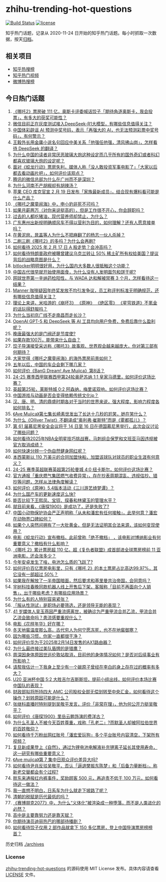 # zhihu-trending-hot-questions

[![Build Status](https://github.com/justjavac/zhihu-trending-hot-questions/workflows/ci/badge.svg?branch=master)](https://github.com/justjavac/zhihu-trending-hot-questions/actions)
[![license](https://img.shields.io/github/license/justjavac/zhihu-trending-hot-questions)](https://github.com/justjavac/zhihu-trending-hot-questions/blob/master/LICENSE)

知乎热门话题，记录从 2020-11-24
日开始的知乎热门话题。每小时抓取一次数据，按天[归档](./archives)。

## 相关项目

- [知乎热搜榜](https://github.com/justjavac/zhihu-trending-top-search)
- [知乎热门视频](https://github.com/justjavac/zhihu-trending-hot-video)
- [微博热搜榜](https://github.com/justjavac/weibo-trending-hot-search)

## 今日热门话题

<!-- BEGIN -->
<!-- 最后更新时间 Sun Feb 16 2025 21:20:44 GMT+0800 (China Standard Time) -->

1. [《哪吒2》票房破 111 亿，奥斯卡评委喊话饺子「期待角逐奥斯卡，我会投票」，有多大的获奖可能性？](https://www.zhihu.com/question/12349394734)
1. [微信目前正在灰度测试接入DeepSeek-R1大模型，有哪些信息值得关注？](https://www.zhihu.com/question/12352110602)
1. [中国体彩辟谣 AI 预测中奖号码，表示「再强大的 AI，也无法预测彩票中奖号码」，有何警示？](https://www.zhihu.com/question/12019987474)
1. [王毅外长用金庸小说名句回应中美关系「他强任他强，清风拂山岗」，怎样看待 DeepSeek 的翻译？](https://www.zhihu.com/question/12336579566)
1. [为什么中国的读者非常厌恶玻璃大炮这种设定而几乎所有的国外奇幻或者科幻都喜欢玻璃大炮的设定呢？](https://www.zhihu.com/question/11885582707)
1. [面对《蛟龙行动》票房失利，媒体人称「没人敢投资军事电影了」「大家以后都去看动画片吧」，如何评价该观点？](https://www.zhihu.com/question/12238755284)
1. [腾讯的微信总部为什么在广州而不是深圳？](https://www.zhihu.com/question/10902978143)
1. [为什么河南不产胡椒却有胡辣汤？](https://www.zhihu.com/question/339748896)
1. [苹果 CEO 库克官宣 2 月 19 日发布「家族最新成员」，结合现有爆料看可能是什么产品？](https://www.zhihu.com/question/12181026870)
1. [《哪吒之魔童闹海》中，申小豹非死不可吗？](https://www.zhihu.com/question/11980973695)
1. [如果月薪两万（对你来说挺高的），但是工作很不开心，你会辞职吗？](https://www.zhihu.com/question/10966771406)
1. [过去的人都吃猪油，现代营养师却禁止，为什么？](https://www.zhihu.com/question/8853932271)
1. [广东惠州出新规明确顺风车不得以营利为目的，如何理解？还有人愿意接单吗？](https://www.zhihu.com/question/12319802207)
1. [在黄泥岗，晁盖等人为什么不把麻翻了的杨志一伙人杀掉？](https://www.zhihu.com/question/9088193330)
1. [二刷三刷《哪吒2》的多吗？为什么会再刷?](https://www.zhihu.com/question/12163216712)
1. [如何看待 2025 年 2 月 17 日 A 股走势？会冲高吗？](https://www.zhihu.com/question/12245999310)
1. [如何看待特朗普政府被曝曾建议乌克兰转让 50% 稀土矿所有权给美国？提议背后的战略意图是什么？](https://www.zhihu.com/question/12372962376)
1. [bitlocker明明很好用，为什么国内大多数人很抵触这个功能？](https://www.zhihu.com/question/663776874)
1. [中国古代很早就开始使用面食，为什么没有人发明面包和饼干呢?](https://www.zhihu.com/question/11933917789)
1. [网球世界第一辛纳药检阳性，与 WADA 达和解被禁赛 3 个月，怎样看待这一结果？](https://www.zhihu.com/question/12326329611)
1. [Manner 咖啡疑因年终奖发放不均引发争议，员工称评判标准无明确规范，还有哪些信息值得关注？](https://www.zhihu.com/question/12135899998)
1. [理论上来讲，米哈游的《崩坏3》 《原神》 《绝区零》 《星穹铁道》不氪金的话玩得舒服吗？](https://www.zhihu.com/question/5497281601)
1. [为什么当初京广线不走南昌而走长沙？](https://www.zhihu.com/question/40743279)
1. [OpenAI GPT-5 和 DeepSeek 等 AI 工具均向用户免费，免费后靠什么盈利呢？](https://www.zhihu.com/question/12125468521)
1. [晚唐最强大的是门阀还是节度使?](https://www.zhihu.com/question/11088694207)
1. [如果存款100万，能带来什么自由？](https://www.zhihu.com/question/1474984369)
1. [饺子导演接受采访称《哪吒3》故事观、世界观会越来越庞大，你对第三部有何期待？](https://www.zhihu.com/question/12217240990)
1. [大家觉得《哪吒之魔童闹海》的海外票房前景如何？](https://www.zhihu.com/question/11212898612)
1. [五年以后，中国的车企会剩下哪几家？](https://www.zhihu.com/question/5799543381)
1. [如何评价《BanG Dream! Ave Mujica》第8话？](https://www.zhihu.com/question/10570129642)
1. [24-25 赛季西甲联赛西甲第24轮奥萨苏纳 1:1 皇家马德里，如何评价这场比赛？](https://www.zhihu.com/question/12352416731)
1. [英超第25轮，莱斯特城 0:2 阿森纳，梅里诺双响，如何评价这场比赛？](https://www.zhihu.com/question/12337586672)
1. [中国游戏与动画是否会变得依赖传统文化ip？](https://www.zhihu.com/question/12169057578)
1. [汉、唐、明、清的鼎盛时期各对于当时的世界来说，强大程度、影响力程度各如何排名？](https://www.zhihu.com/question/11423718112)
1. [《Ave Mujica》第七集长崎素世发出了长达十几秒的尬笑，她在笑什么？](https://www.zhihu.com/question/12191273251)
1. [为什么《Olliver Twist》不翻译成“奥利弗·崔斯特”而是《雾都孤儿》？](https://www.zhihu.com/question/11837907360)
1. [第 61 届慕尼黑安全会议将于 14 日至 16 日在德国慕尼黑举行，此次会议讨论了哪些问题？](https://www.zhihu.com/question/12228529115)
1. [如何看待2025年NBA全明星技巧挑战赛，马刺组合保罗和文班亚马因违规被官方取消成绩？](https://www.zhihu.com/question/12378202738)
1. [如何快速分辨一个伪自然健身网红呢？](https://www.zhihu.com/question/798490492)
1. [本西蒙斯以 110 万美元的合同加盟快船，加盟该球队对球员的职业生涯有何意义？](https://www.zhihu.com/question/12002280884)
1. [24-25 赛季英超联赛英超第25轮曼城 4:0 纽卡斯尔，如何评价这场比赛？](https://www.zhihu.com/question/12351052909)
1. [官方通报「重庆燃气集团燃气收费异常」，存在抄表周期混乱、违规估抄、错抄等问题，怎样从法律角度解读？](https://www.zhihu.com/question/12236096085)
1. [如何评价《原神》5.4版本活动《三川游艺绮梦谭》？](https://www.zhihu.com/question/12277896944)
1. [为什么国产车的更新速度这么快?](https://www.zhihu.com/question/7765768454)
1. [能否比较下王熙凤、宝钗、探春和林黛玉的管理水平？](https://www.zhihu.com/question/48162877)
1. [就目前来看，《唐探1900》是成功了，还是失败了?](https://www.zhihu.com/question/12037985431)
1. [中国小动物保护协会严正声明称「从未和潘宏有任何接触」，此举何意？潘宏在动物界口碑如何？](https://www.zhihu.com/question/12216187570)
1. [如果个人突然间拥有了一大批黄金，但是无法证明其合法来源，该如何变现使用？](https://www.zhihu.com/question/507736529)
1. [电影《蛟龙行动》宣布撤档，此前曾称「绝不撤档」 ，该电影对博纳影业有何重要意义？撤档有什么影响？](https://www.zhihu.com/question/12230894261)
1. [《哪吒 2》累计票房超 110 亿，超《复仇者联盟》成首部进全球票房榜前 11 亚洲电影，还会涨多少？](https://www.zhihu.com/question/12313666892)
1. [今年安卓发生了啥，电池怎么质的飞跃了?](https://www.zhihu.com/question/2121086623)
1. [如何评价百亿票房电影里，只有《哪吒 2》的本土票房占比高达99.97%，其它没有一部超过 50%？](https://www.zhihu.com/question/12261493929)
1. [如果我在解放了一半帝国暗面，然后要求和基里曼共治帝国，会同意吗？](https://www.zhihu.com/question/757001493)
1. [宇树科技春晚同款机器人线上开售后下架，客服称「目前不再面向个人销售」，出于哪些考虑？有哪些应用场景？](https://www.zhihu.com/question/12029665174)
1. [为什么有的人特别容易紧张？](https://www.zhihu.com/question/64747274)
1. [「服从性测试」是职场必要筛选，还是领导无能的表现？](https://www.zhihu.com/question/11990437465)
1. [41 岁媒体人吴玉燕因严重流感离世，被确诊为严重甲流合并乙流，甲流合并乙流会致命吗？患流感要重视什么？](https://www.zhihu.com/question/12329730970)
1. [电影《花样年华》好在哪？](https://www.zhihu.com/question/22882010)
1. [冬天地窖温度那么高，古代穷人为何宁愿冻死，也不在地窖御寒？](https://www.zhihu.com/question/6979494392)
1. [因为哪些习惯，你家一直都很干净？](https://www.zhihu.com/question/657778195)
1. [如何评价华为于2025年2月14日发售的AX1路由器？](https://www.zhihu.com/question/12292005486)
1. [为什么最终接过美队盾牌的是猎鹰？](https://www.zhihu.com/question/11811598622)
1. [周深因身体原因世巡伦敦站取消，目前他的身体情况如何？是否对后续事业有所影响？](https://www.zhihu.com/question/12287143009)
1. [请帮我估计一下我身上至少有一个碳原子曾经在李白的身上存在过的概率有多大？](https://www.zhihu.com/question/11664079878)
1. [U20 亚洲杯中国 5:2 大胜吉尔吉斯斯坦，提前小组出线，如何评价本场比赛中国队的表现？](https://www.zhihu.com/question/12342124610)
1. [财政部拟将所持四大 AMC 公司股权全部无偿划转至中央汇金，如何看待这个操作？划转原因可能是什么？](https://www.zhihu.com/question/12245614575)
1. [张继科直播时特别提到吴敬平发言，评价「非常在理」，他为何公开力挺吴敬平？](https://www.zhihu.com/question/12373154497)
1. [如何评价《唐探1900》里岳云鹏饰演的费洋古？](https://www.zhihu.com/question/11043445775)
1. [为什么孔圣人不被今天百姓尊重，戏称「孔老二」?而默圣人却被阿拉伯世界的百姓敬仰？](https://www.zhihu.com/question/10849401132)
1. [如何看待千万粉丝网红账号「潘宏爱玩狗」多个平台账号内容清空，下架所有视频？](https://www.zhihu.com/question/12239248031)
1. [复旦新成果登上《自然》，通过为锂电池电解液补充锂离子延长其使用寿命，这一研究有哪些重要意义？](https://www.zhihu.com/question/12085211388)
1. [《Ave mujica》第 7 集中日观众评价差异大吗?](https://www.zhihu.com/question/12296354430)
1. [如何看待尹肖反驳吴敬平，否认「逼退樊振东陈梦」和「后备力量断档」，称新老交替都会有个过程?](https://www.zhihu.com/question/12340553632)
1. [胖东来通报红内裤事件，奖励顾客 500 元，再追责不低于 100 万元，如何看待这一做法？](https://www.zhihu.com/question/12245528998)
1. [我一直想不明白，日系车为什么就走下坡路了呢？](https://www.zhihu.com/question/11984385154)
1. [清朝的税赋是历代最低的吗？](https://www.zhihu.com/question/667472277)
1. [《赛博朋克2077》中，为什么“义体化”被渲染成一种堕落，而不是人类进化的必然？](https://www.zhihu.com/question/12188418655)
1. [高中是主要靠努力还是靠天赋？](https://www.zhihu.com/question/658568595)
1. [你期待演员迪丽热巴的哪部待播剧？](https://www.zhihu.com/question/12310077624)
1. [如何看待饺子仅用 2 部作品就拿下 150 多亿票房，登上中国导演票房榜榜首？](https://www.zhihu.com/question/12282274980)

<!-- END -->

历史归档 [./archives](./archives)

### License

[zhihu-trending-hot-questions](https://github.com/justjavac/zhihu-trending-hot-questions)
的源码使用 MIT License 发布。具体内容请查看 [LICENSE](./LICENSE) 文件。
